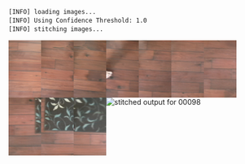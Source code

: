 ```bash
[INFO] loading images...
[INFO] Using Confidence Threshold: 1.0
[INFO] stitching images...
```
<img src='../../images/00098_0003/00030.jpg' width='64px' align='left' />
<img src='../../images/00098_0003/00031.jpg' width='64px' align='left' />
<img src='../../images/00098_0003/00032.jpg' width='64px' align='left' />
<img src='../../images/00098_0003/00033.jpg' width='64px' align='left' />
<img src='../../images/00098_0003/00034.jpg' width='64px' align='left' />
<img src='../../images/00098_0003/00035.jpg' width='64px' align='left' />
<img src='../../images/00098_0003/00036.jpg' width='64px' align='left' />
<img src='../../images/00098_0003/00037.jpg' width='64px' align='left' />
<img src='../../images/00098_0003/00038.jpg' width='64px' align='left' />
<img src='../../images/00098_0003/00039.jpg' width='64px' align='left' />
<img src='00098_0003.png' alt='stitched output for 00098' title='stitched' />
